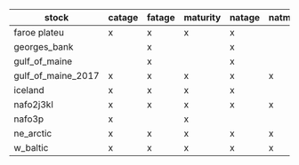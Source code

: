 | stock              | catage | fatage | maturity | natage | natmort | wcatch | wstock |
| ------------------ | ------ | ------ | -------- | ------ | ------- | ------ | ------ |
| faroe plateu       | x      | x      | x        | x      |         | x      | x      |
| georges_bank       |        | x      |          | x      |         | x      | x      |
| gulf_of_maine      |        | x      |          | x      |         | x      | x      |
| gulf_of_maine_2017 | x      | x      | x        | x      | x       | x      | x      |
| iceland            | x      | x      | x        | x      |         | x      | x      |
| nafo2j3kl          | x      | x      | x        | x      | x       | x      | x      |
| nafo3p             | x      |        | x        |        |         | x      | x      |
| ne_arctic          | x      | x      | x        | x      | x       | x      |x       |
| w_baltic           | x      | x      | x        | x      | x       | x      | x      |
